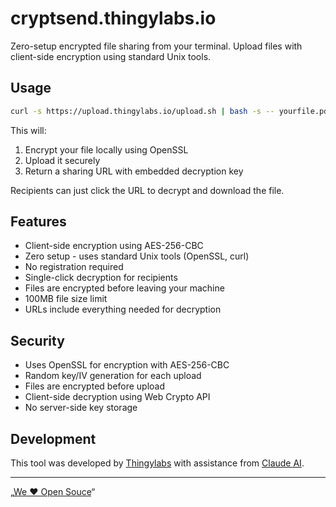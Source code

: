 # cryptsend.thingylabs.io

Zero-setup encrypted file sharing from your terminal. Upload files with client-side encryption using standard Unix tools.

## Usage

```bash
curl -s https://upload.thingylabs.io/upload.sh | bash -s -- yourfile.pdf
```

This will:
1. Encrypt your file locally using OpenSSL
2. Upload it securely
3. Return a sharing URL with embedded decryption key

Recipients can just click the URL to decrypt and download the file.

## Features

- Client-side encryption using AES-256-CBC
- Zero setup - uses standard Unix tools (OpenSSL, curl)
- No registration required
- Single-click decryption for recipients
- Files are encrypted before leaving your machine
- 100MB file size limit
- URLs include everything needed for decryption

## Security

- Uses OpenSSL for encryption with AES-256-CBC
- Random key/IV generation for each upload
- Files are encrypted before upload
- Client-side decryption using Web Crypto API
- No server-side key storage

## Development

This tool was developed by [Thingylabs](https://thingylabs.io) with assistance from [Claude AI](https://anthropic.com/claude).

***

„[We ♥ Open Souce](https://open.thingylabs.io/)“